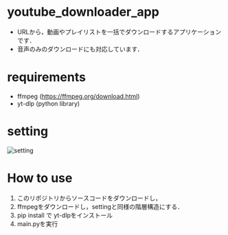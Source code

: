 # youtube_downloader_app
- URLから，動画やプレイリストを一括でダウンロードするアプリケーションです．
- 音声のみのダウンロードにも対応しています．

# requirements
- ffmpeg (https://ffmpeg.org/download.html)
- yt-dlp (python library)

# setting
![setting](https://github.com/apo-github/youtube_downloader_app/assets/61858679/a8fa5191-53f3-4aa0-997b-e59db2a34d42)


# How to use
1. このリポジトリからソースコードをダウンロードし，
2. ffmpegをダウンロードし，settingと同様の階層構造にする．
3. pip install で yt-dlpをインストール
4. main.pyを実行
